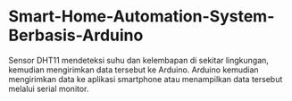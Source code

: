 # Smart-Home-Automation-System-Berbasis-Arduino
Sensor DHT11 mendeteksi suhu dan kelembapan di sekitar lingkungan, kemudian mengirimkan data tersebut ke Arduino. Arduino kemudian mengirimkan data ke aplikasi smartphone atau menampilkan data tersebut melalui serial monitor.
